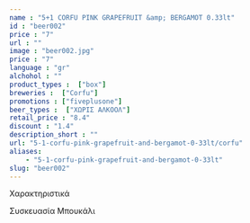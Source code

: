 ```yaml
---
name : "5+1 CORFU PINK GRAPEFRUIT &amp; BERGAMOT 0.33lt"
id : "beer002"
price : "7"
url : ""
image : "beer002.jpg"
price : "7"
language : "gr"
alchohol : ""
product_types :  ["box"]
breweries :  ["Corfu"]
promotions : ["fiveplusone"]
beer_types :  ["ΧΩΡΙΣ ΑΛΚΟΟΛ"]
retail_price : "8.4"
discount : "1.4"
description_short : ""
url: "5-1-corfu-pink-grapefruit-and-bergamot-0-33lt/corfu"
aliases: 
    - "5-1-corfu-pink-grapefruit-and-bergamot-0-33lt"
slug: "beer002"
---
```


Χαρακτηριστικά

Συσκευασία
Μπουκάλι